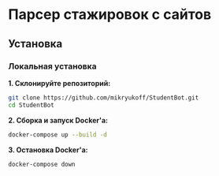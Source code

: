 # Парсер стажировок с сайтов

## Установка

### Локальная установка

**1. Склонируйте репозиторий:**
```bash
git clone https://github.com/mikryukoff/StudentBot.git
cd StudentBot
```

**2. Сборка и запуск Docker'а:**
```bash
docker-compose up --build -d
```

**3. Остановка Docker'а:**
```bash
docker-compose down
```